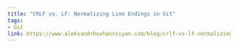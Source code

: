 ```yaml
---
title: "CRLF vs. LF: Normalizing Line Endings in Git"
tags:
- Git
link: https://www.aleksandrhovhannisyan.com/blog/crlf-vs-lf-normalizing-line-endings-in-git/#configuring-line-endings-in-git-with-coreautocrlf
---
```

